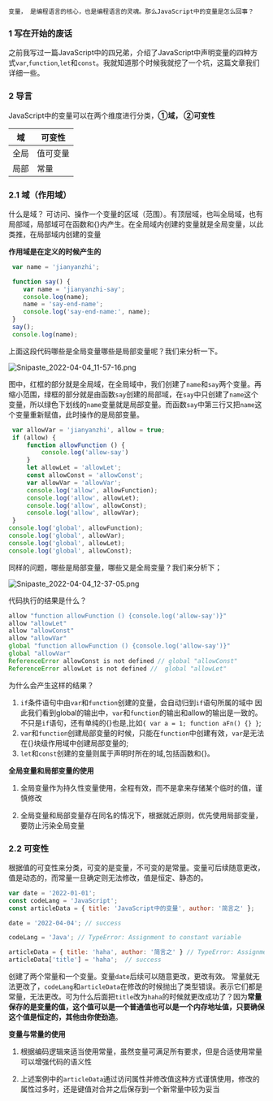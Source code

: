 `变量， 是编程语言的核心，也是编程语言的灵魂。那么JavaScript中的变量是怎么回事？`
### 1 写在开始的废话
之前我写过一篇JavaScript中的四兄弟，介绍了JavaScript中声明变量的四种方式`var`,`function`,`let`和`const`。我就知道那个时候我就挖了一个坑，这篇文章我们详细一些。

### 2 导言
JavaScript中的变量可以在两个维度进行分类，**①域， ②可变性**

| 域 | 可变性 |
| ---  | --- |
| 全局 | 值可变量 |
| 局部 | 常量 |

### 2.1 域（作用域）
什么是域？ 可访问、操作一个变量的区域（范围）。有顶层域，也叫全局域，也有局部域，局部域可在函数和{}内产生。在全局域内创建的变量就是全局变量，以此类推，在局部域内创建的变量

**作用域是在定义的时候产生的**

```javascript
 var name = 'jianyanzhi';

 function say() {
    var name = 'jianyanzhi-say';
    console.log(name);
    name = 'say-end-name';
    console.log('say-end-name:', name);
 }
 say();
 console.log(name);
```
上面这段代码哪些是全局变量哪些是局部变量呢？我们来分析一下。

![Snipaste_2022-04-04_11-57-16.png](https://p6-juejin.byteimg.com/tos-cn-i-k3u1fbpfcp/9a56792b78994e23a3126f9aeb63b80b~tplv-k3u1fbpfcp-watermark.image?)

图中，红框的部分就是全局域，在全局域中，我们创建了`name`和`say`两个变量。再缩小范围，绿框的部分就是由函数`say`创建的局部域，在`say`中只创建了`name`这个变量，所以绿色下划线的`name`变量就是局部变量。而函数`say`中第三行又把`name`这个变量重新赋值，此时操作的是局部变量。

```javascript
 var allowVar = 'jianyanzhi', allow = true;
 if (allow) {
     function allowFunction () {
         console.log('allow-say')
     }
     let allowLet = 'allowLet';
     const allowConst = 'allowConst';
     var allowVar = 'allowVar';
     console.log('allow', allowFunction);
     console.log('allow', allowLet);
     console.log('allow', allowConst);
     console.log('allow', allowVar);
 }
console.log('global', allowFunction);
console.log('global', allowVar);
console.log('global', allowLet);
console.log('global', allowConst);
```

同样的问题，哪些是局部变量，哪些又是全局变量？我们来分析下；


![Snipaste_2022-04-04_12-37-05.png](https://p1-juejin.byteimg.com/tos-cn-i-k3u1fbpfcp/8454c261cb094e43a81459c83839f2ca~tplv-k3u1fbpfcp-watermark.image?)

代码执行的结果是什么？
```javascript
allow "function allowFunction () {console.log('allow-say')}"
allow "allowLet"
allow "allowConst"
allow "allowVar"
global "function allowFunction () {console.log('allow-say')}"
global "allowVar"
ReferenceError allowConst is not defined // global "allowConst"
ReferenceError allowLet is not defined //  global "allowLet"
```

为什么会产生这样的结果？
1. `if`条件语句中由`var`和`function`创建的变量，会自动归到`if`语句所属的域中 因此我们看到global的输出中，`var`和`function`的输出和allow的输出是一致的。不只是`if`语句，还有单纯的{}也是,比如`{ var a = 1; function aFn() {} }`;
2. `var`和`function`创建局部变量的时候，只能在`function`中创建有效，`var`是无法在{}块级作用域中创建局部变量的;
3. `let`和`const`创建的变量则属于声明时所在的域,包括函数和{}。

**全局变量和局部变量的使用**

1. 全局变量作为持久性变量使用，全程有效，而不是拿来存储某个临时的值，谨慎修改

2. 全局变量和局部变量存在同名的情况下，根据就近原则，优先使用局部变量，要防止污染全局变量

### 2.2 可变性
根据值的可变性来分类，可变的是变量，不可变的是常量。变量可后续随意更改，值是动态的，而常量一旦确定则无法修改，值是恒定、静态的。

```javascript
var date = '2022-01-01';
const codeLang = 'JavaScript';
const articleData = { title: 'JavaScript中的变量', author: '简言之' };

date = '2022-04-04'; // success

codeLang = 'Java'; // TypeError: Assignment to constant variable

articleData = { title: 'haha', author: '简言之' } // TypeError: Assignment to constant variable
articleData['title'] = 'haha';  // success

```

创建了两个常量和一个变量。变量`date`后续可以随意更改，更改有效。
常量就无法更改了，`codeLang`和`articleData`在修改的时候抛出了类型错误。表示它们都是常量，无法更改。可为什么后面把`title`改为`haha`的时候就更改成功了？因为**常量保存的是变量的值，这个值可以是一个普通值也可以是一个内存地址值，只要确保这个值是恒定的，其他由你使劲造**。

**变量与常量的使用**
1. 根据编码逻辑来适当使用常量，虽然变量可满足所有要求，但是合适使用常量可以增强代码的语义性

2. 上述案例中的`articleData`通过访问属性并修改值这种方式谨慎使用，修改的属性过多时，还是键值对合并之后保存到一个新常量中较为妥当








